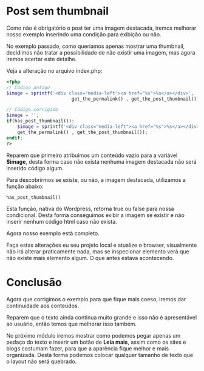 # Post sem thumbnail

Como não é obrigatório o post ter uma imagem destacada, iremos melhorar nosso exemplo inserindo uma condição para exibição ou não.

No exemplo passado, como queríamos apenas mostrar uma thumbnail, decidimos não tratar a possibilidade de não existir uma imagem, mas agora iremos acertar este detalhe.

Veja a alteração no arquivo index.php:

```php
<?php
// Código antigo
$image = sprintf('<div class="media-left"><a href="%s">%s</a></div>',
                        get_the_permalink() , get_the_post_thumbnail());

// Código corrigido
$image = '';
if(has_post_thumbnail()):
    $image = sprintf('<div class="media-left"><a href="%s">%s</a></div>',
    get_the_permalink() , get_the_post_thumbnail());
endif;
?>
```

Reparem que primeiro atribuímos um conteúdo vazio para a variável **$image**, desta forma caso não exista nenhuma imagem destacada não será inserido código algum.

Para descobrirmos se existe, ou não, a imagem destacada, utilizamos a função abaixo:

`has_post_thumbnail()`

Esta função, nativa do Wordpress, retorna true ou false para nossa condicional. Desta forma conseguimos exibir a imagem se existir e não inserir nenhum código html caso não exista.

Agora nosso exemplo está completo.

Faça estas alterações eu seu projeto local e atualize o browser, visualmente não irá alterar praticamente nada, mas se inspecionar elemento verá que não existe mais elemento algum. O que antes estava acontecendo.

# Conclusão

Agora que corrigimos o exemplo para que fique mais coeso, iremos dar continuidade aos conteúdos.

Reparem que o texto ainda continua muito grande e isso não é apresentável ao usuário, então temos que melhorar isso também.

No próximo módulo iremos mostrar como podemos pegar apenas um pedaço do texto e inserir um botão de **Leia mais**, assim como os sites e blogs costumam fazer, para que a aparência fique melhor e mais organizada. Desta forma podemos colocar qualquer tamanho de texto que o layout não será quebrado.